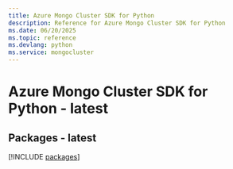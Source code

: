 ```yaml
---
title: Azure Mongo Cluster SDK for Python
description: Reference for Azure Mongo Cluster SDK for Python
ms.date: 06/20/2025
ms.topic: reference
ms.devlang: python
ms.service: mongocluster
---
```

# Azure Mongo Cluster SDK for Python - latest
## Packages - latest
[!INCLUDE [packages](mongo-cluster-index.md)]